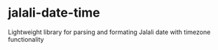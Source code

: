 # jalali-date-time
Lightweight library for parsing and formating Jalali date with timezone functionality
